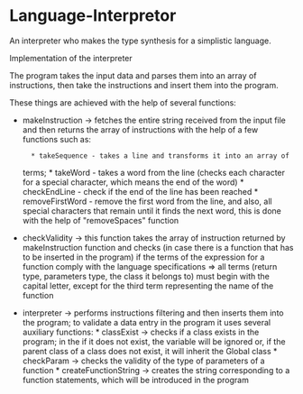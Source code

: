 # Language-Interpretor
An interpreter who makes the type synthesis for a simplistic language.

Implementation of the interpreter

The program takes the input data and parses them into an array of
instructions, then take the instructions and insert them into the program.

These things are achieved with the help of several functions:

- makeInstruction -> fetches the entire string received from the
input file and then returns the array of instructions with the help 
of a few functions such as:

		* takeSequence - takes a line and transforms it into an array of
	terms;
		* takeWord - takes a word from the line (checks each character for 
	a special character, which means the end of the word)
		* checkEndLine - check if the end of the line has been reached
		* removeFirstWord - remove the first word from the line, and also, 
	all special characters that remain until it finds the next word, this is
	done with the help of "removeSpaces" function


- checkValidity -> this function takes the array of instruction returned
by makeInstruction function and checks (in case there is a function that
has to be inserted in the program) if the terms of the expression for a 
function comply with the language specifications => all terms (return type,
parameters type, the class it belongs to) must begin with the capital 
letter, except for the third term representing the name of the function


- interpreter -> performs instructions filtering and then inserts them 
into the program; to validate a data entry in the program it uses several 
auxiliary functions:
		* classExist -> checks if a class exists in the program; in the
	if it does not exist, the variable will be ignored or, if the parent
	class of a class does not exist, it will inherit the Global class
		* checkParam -> checks the validity of the type of parameters of a 
	function
		* createFunctionString -> creates the string corresponding to a
	function statements, which will be introduced in the program
